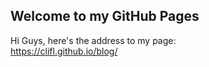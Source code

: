 ## Welcome to my GitHub Pages

Hi Guys, here's the address to my page: <br>
https://clifl.github.io/blog/

<br>
<br>
<br>
<br>



